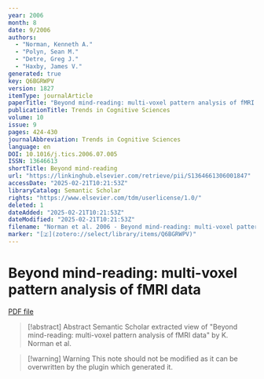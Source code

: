 ```yaml
---
year: 2006
month: 8
date: 9/2006
authors:
  - "Norman, Kenneth A."
  - "Polyn, Sean M."
  - "Detre, Greg J."
  - "Haxby, James V."
generated: true
key: Q6BGRWPV
version: 1827
itemType: journalArticle
paperTitle: "Beyond mind-reading: multi-voxel pattern analysis of fMRI data"
publicationTitle: Trends in Cognitive Sciences
volume: 10
issue: 9
pages: 424-430
journalAbbreviation: Trends in Cognitive Sciences
language: en
DOI: 10.1016/j.tics.2006.07.005
ISSN: 13646613
shortTitle: Beyond mind-reading
url: "https://linkinghub.elsevier.com/retrieve/pii/S1364661306001847"
accessDate: "2025-02-21T10:21:53Z"
libraryCatalog: Semantic Scholar
rights: "https://www.elsevier.com/tdm/userlicense/1.0/"
deleted: 1
dateAdded: "2025-02-21T10:21:53Z"
dateModified: "2025-02-21T10:21:53Z"
filename: "Norman et al. 2006 - Beyond mind-reading: multi-voxel pattern analysis of fMRI data.pdf"
marker: "[🇿](zotero://select/library/items/Q6BGRWPV)"
---
```

# Beyond mind-reading: multi-voxel pattern analysis of fMRI data

[PDF file](/Papers/PDFs/Norman%20et%20al.%202006%20-%20Beyond%20mind-reading:%20multi-voxel%20pattern%20analysis%20of%20fMRI%20data.pdf)

> [!abstract] Abstract
> Semantic Scholar extracted view of "Beyond mind-reading: multi-voxel pattern analysis of fMRI data" by K. Norman et al.

>[!warning] Warning
> This note should not be modified as it can be overwritten by the plugin which generated it.

